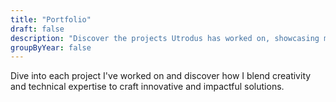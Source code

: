 ```yaml
---
title: "Portfolio"
draft: false
description: "Discover the projects Utrodus has worked on, showcasing my skills and expertise in Flutter development."
groupByYear: false
---
```


Dive into each project I've worked on and discover how I blend creativity and technical expertise to craft innovative and impactful solutions.